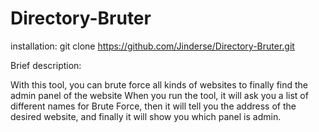 # Directory-Bruter
installation:
git clone https://github.com/Jinderse/Directory-Bruter.git

Brief description:

With this tool, you can brute force all kinds of websites to finally find the admin panel of the website
When you run the tool, it will ask you a list of different names for Brute Force, then it will tell you the address of the desired website, and finally it will show you which panel is admin.
